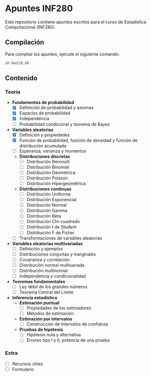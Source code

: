 # Apuntes INF280

Este repositorio contiene apuntes escritos para el curso de Estadística Computacional (INF280).

## Compilación

Para compilar los apuntes, ejecute el siguiente comando:

```sh
sh build.sh
```

## Contenido

### Teoría

- **Fundamentos de probabilidad**
    - [x] Definición de probabilidad y axiomas
    - [x] Espacios de probabilidad
    - [x] Independencia
    - [ ] Probabilidad condicional y teorema de Bayes

- **Variables aleatorias**
    - [x] Definición y propiedades
    - [x] Función de probabilidad, función de densidad y función de distribución acumulada
    - [ ] Esperanza, varianza y momentos
    - **Distribuciones discretas**
      - [ ] Distribución Bernoulli
      - [ ] Distribución Binomial
      - [ ] Distribución Geométrica
      - [ ] Distribución Poisson
      - [ ] Distribución Hipergeométrica
    - **Distribuciones continuas**
      - [ ] Distribución Uniforme
      - [ ] Distribución Exponencial
      - [ ] Distribución Normal
      - [ ] Distribución Gamma
      - [ ] Distribución Beta
      - [ ] Distribución Chi-cuadrado
      - [ ] Distribución t de Student
      - [ ] Distribución F de Fisher
    - [ ] Transformaciones de variables aleatorias

- **Variables aleatorias multivariadas**
    - [ ] Definición y ejemplos
    - [ ] Distribuciones conjuntas y marginales
    - [ ] Covarianza y correlación
    - [ ] Distribución normal multivariada
    - [ ] Distribución multinomial
    - [ ] Independencia y condicionalidad

- **Teoremas fundamentales**
    - [ ] Ley débil de los grandes números
    - [ ] Teorema Central del Límite

- **Inferencia estadística**
    - **Estimación puntual**
      - [ ] Propiedades de los estimadores
      - [ ] Métodos de estimación
    - **Estimación por intervalos**
      - [ ] Construcción de intervalos de confianza
    - **Pruebas de hipótesis**
      - [ ] Hipótesis nula y alternativa
      - [ ] Errores tipo I y II, potencia de una prueba

### Extra

- [ ] Recursos útiles
- [ ] Formulario
